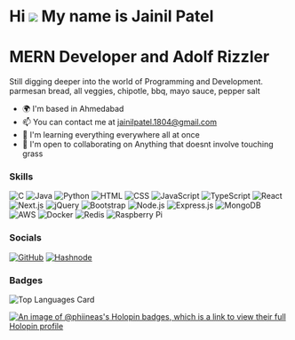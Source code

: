 # Hi <img src="https://user-images.githubusercontent.com/18350557/176309783-0785949b-9127-417c-8b55-ab5a4333674e.gif"> My name is Jainil Patel

# **MERN Developer and Adolf Rizzler**

Still digging deeper into the world of Programming and Development.
</br>parmesan bread, all veggies, chipotle, bbq, mayo sauce, pepper salt

- 🌍 I'm based in Ahmedabad
- 📫 You can contact me at jainilpatel.1804@gmail.com
- 🧠 I'm learning everything everywhere all at once
- 🤝 I'm open to collaborating on Anything that doesnt involve touching grass

### Skills
![C](https://img.shields.io/badge/-C-A8B9CC?style=flat-square&logo=c&logoColor=white)
![Java](https://img.shields.io/badge/-Java-007396?style=flat-square&logo=java&logoColor=white)
![Python](https://img.shields.io/badge/-Python-3776AB?style=flat-square&logo=python&logoColor=white)
![HTML](https://img.shields.io/badge/-HTML-E34F26?style=flat-square&logo=html5&logoColor=white)
![CSS](https://img.shields.io/badge/-CSS-1572B6?style=flat-square&logo=css3&logoColor=white)
![JavaScript](https://img.shields.io/badge/-JavaScript-F7DF1E?style=flat-square&logo=javascript&logoColor=black)
![TypeScript](https://img.shields.io/badge/-TypeScript-3178C6?style=flat-square&logo=typescript&logoColor=white)
![React](https://img.shields.io/badge/-React-61DAFB?style=flat-square&logo=react&logoColor=white)
![Next.js](https://img.shields.io/badge/-Next.js-000000?style=flat-square&logo=next.js&logoColor=white)
![jQuery](https://img.shields.io/badge/-jQuery-0769AD?style=flat-square&logo=jquery&logoColor=white)
![Bootstrap](https://img.shields.io/badge/-Bootstrap-563D7C?style=flat-square&logo=bootstrap&logoColor=white)
![Node.js](https://img.shields.io/badge/-Node.js-339933?style=flat-square&logo=node.js&logoColor=white)
![Express.js](https://img.shields.io/badge/-Express.js-000000?style=flat-square&logo=express&logoColor=white)
![MongoDB](https://img.shields.io/badge/-MongoDB-47A248?style=flat-square&logo=mongodb&logoColor=white)
![AWS](https://img.shields.io/badge/-AWS-232F3E?style=flat-square&logo=amazonaws&logoColor=white)
![Docker](https://img.shields.io/badge/-Docker-2496ED?style=flat-square&logo=docker&logoColor=white)
![Redis](https://img.shields.io/badge/-Redis-DC382D?style=flat-square&logo=redis&logoColor=white)
![Raspberry Pi](https://img.shields.io/badge/-Raspberry%20Pi-C51A4A?style=flat-square&logo=raspberry-pi&logoColor=white)

### Socials
[![GitHub](https://img.shields.io/badge/-GitHub-000000?style=flat&logo=github)](https://github.com/phiineas)
[![Hashnode](https://img.shields.io/badge/Hashnode-2962FF?style=flat&logo=hashnode&logoColor=white)](https://phiineas.hashnode.dev)

### Badges
![Top Languages Card](https://github-readme-stats.vercel.app/api/top-langs/?username=phiineas&theme=dark)

[![An image of @phiineas's Holopin badges, which is a link to view their full Holopin profile](https://holopin.me/phiineas)](https://holopin.io/@phiineas)
